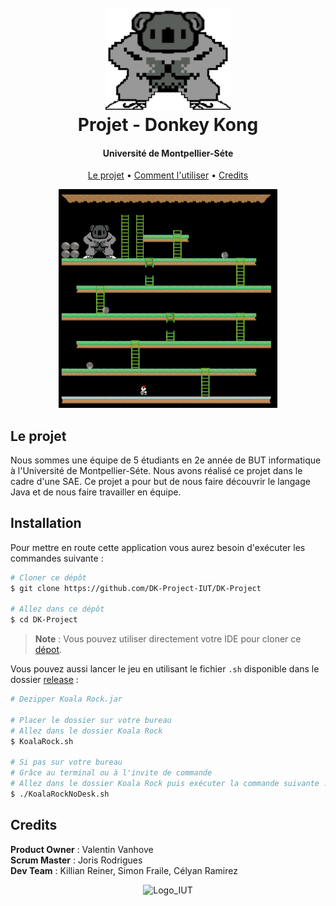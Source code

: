 <h1 align="center">
  <br>
  <img src="src/main/resources/start/structure/readMe/koala.png" alt="Donkey-Kong" width="200"></a>
  <br>
  Projet - Donkey Kong
  <br>
</h1>

<h4 align="center">Université de Montpellier-Séte</h4>

<p align="center">
  <a href="#le-projet">Le projet</a> •
  <a href="#comment-lutiliser">Comment l'utiliser</a> •
  <a href="#credits">Credits</a>
</p>

<div align="center">
<img src="src/main/resources/start/structure/readMe/jeu.gif" alt="Gif" width="350" height="350" ></a>
</div>

## Le projet

Nous sommes une équipe de 5 étudiants en 2e année de BUT informatique à l'Université de Montpellier-Séte. Nous avons
réalisé ce projet dans le cadre d'une SAE. Ce projet a pour but de nous faire découvrir le langage Java et de nous faire
travailler en équipe.

## Installation

Pour mettre en route cette application vous aurez besoin d'exécuter les commandes suivante :

```bash
# Cloner ce dépôt
$ git clone https://github.com/DK-Project-IUT/DK-Project

# Allez dans ce dépôt
$ cd DK-Project
```

> **Note**
> : Vous pouvez utiliser directement votre IDE pour cloner ce  [dépot](https://github.com/DK-Project-IUT/DK-Project).

<!-- Description utilisation release -->

Vous pouvez aussi lancer le jeu en utilisant le fichier ``.sh`` disponible dans le dossier [release]() :

```bash
# Dezipper Koala Rock.jar

# Placer le dossier sur votre bureau
# Allez dans le dossier Koala Rock
$ KoalaRock.sh

# Si pas sur votre bureau
# Grâce au terminal ou à l'invite de commande
# Allez dans le dossier Koala Rock puis exécuter la commande suivante :
$ ./KoalaRockNoDesk.sh
```

## Credits

<b>Product Owner</b> : Valentin Vanhove\
<b>Scrum Master</b> : Joris Rodrigues\
<b>Dev Team</b> : Killian Reiner, Simon Fraile, Célyan Ramirez


<div align="center">
<img src="src/main/resources/start/structure/readMe/LogoIUT.png" alt="Logo_IUT" width="400" height="150" />
</div>
